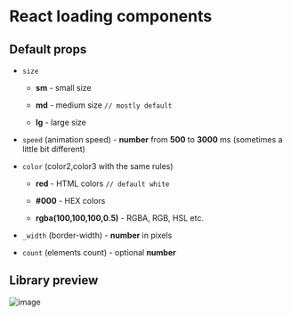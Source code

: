 # React loading components

## **Default props**

- `size`

  - **sm** - small size

  - **md** - medium size `// mostly default`

  - **lg** - large size

- `speed` (animation speed) - **number** from **500** to **3000** ms (sometimes a little bit different)

- `color` (color2,color3 with the same rules)

  - **red** - HTML colors `// default white`

  - **#000** - HEX colors

  - **rgba(100,100,100,0.5)** - RGBA, RGB, HSL etc.

- `_width` (border-width) - **number** in pixels

- `count` (elements count) - optional **number**

## **Library preview**

![image](./preview-anim.gif)
